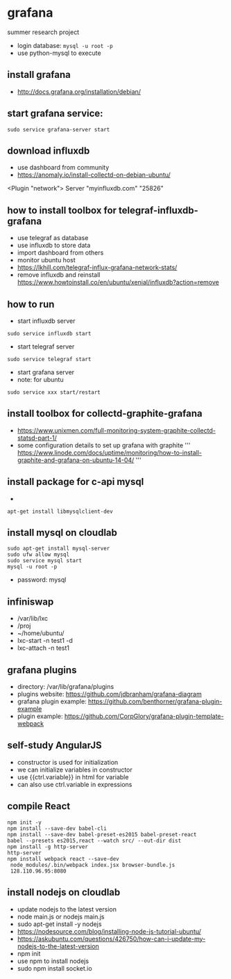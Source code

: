 # grafana
summer research project

* login database: ```mysql -u root -p```
* use python-mysql to execute

## install grafana
* http://docs.grafana.org/installation/debian/

## start grafana service:
```
sudo service grafana-server start
```

## download influxdb
* use dashboard from community
* https://anomaly.io/install-collectd-on-debian-ubuntu/

&lt;Plugin "network"&gt;
    Server "myinfluxdb.com" "25826"
  
## how to install toolbox for telegraf-influxdb-grafana
* use telegraf as database
* use influxdb to store data
* import dashboard from others
* monitor ubuntu host
* https://lkhill.com/telegraf-influx-grafana-network-stats/
* remove influxdb and reinstall https://www.howtoinstall.co/en/ubuntu/xenial/influxdb?action=remove

## how to run
* start influxdb server
```
sudo service influxdb start
```
* start telegraf server
```
sudo service telegraf start
```
* start grafana server
* note: for ubuntu
```
sudo service xxx start/restart
```


## install toolbox for collectd-graphite-grafana
* https://www.unixmen.com/full-monitoring-system-graphite-collectd-statsd-part-1/
* some configuration details to set up grafana with graphite
'''
https://www.linode.com/docs/uptime/monitoring/how-to-install-graphite-and-grafana-on-ubuntu-14-04/
'''

## install package for c-api mysql
* 
```
apt-get install libmysqlclient-dev 
```

## install mysql on cloudlab
```
sudo apt-get install mysql-server
sudo ufw allow mysql
sudo service mysql start
mysql -u root -p
```
* password: mysql

## infiniswap
* /var/lib/lxc
* /proj
* ~/home/ubuntu/
* lxc-start -n test1 -d
* lxc-attach -n test1

## grafana plugins
* directory: /var/lib/grafana/plugins
* plugins website: https://github.com/jdbranham/grafana-diagram
* grafana plugin example: https://github.com/benthorner/grafana-plugin-example
* plugin example: https://github.com/CorpGlory/grafana-plugin-template-webpack

## self-study AngularJS
* constructor is used for initialization
* we can initialize variables in constructor
* use {{ctrl.variable}} in html for variable
* can also use ctrl.variable in expressions

## compile React
```
npm init -y
npm install --save-dev babel-cli
npm install --save-dev babel-preset-es2015 babel-preset-react
babel --presets es2015,react --watch src/ --out-dir dist
npm install -g http-server
http-server
npm install webpack react --save-dev
 node_modules/.bin/webpack index.jsx browser-bundle.js
 128.110.96.95:8080
```

## install nodejs on cloudlab
* update nodejs to the latest version
* node main.js or nodejs main.js
* sudo apt-get install -y nodejs
* https://nodesource.com/blog/installing-node-js-tutorial-ubuntu/
* https://askubuntu.com/questions/426750/how-can-i-update-my-nodejs-to-the-latest-version
* npm init
* use npm to install nodejs
* sudo npm install socket.io
